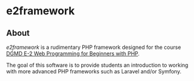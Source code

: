 # e2framework

## About
*e2framework* is a rudimentary PHP framework designed for the course [DGMD E-2 Web Programming for Beginners with PHP](https://hesweb.dev/e2).

The goal of this software is to provide students an introduction to working with more advanced PHP frameworks such as Laravel and/or Symfony.





